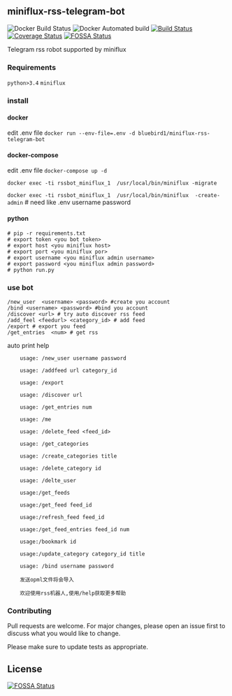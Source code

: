 ## miniflux-rss-telegram-bot

![Docker Build Status](https://img.shields.io/docker/build/bluebird1/miniflux-rss-telegram-bot.svg)
![Docker Automated build](https://img.shields.io/docker/automated/bluebird1/miniflux-rss-telegram-bot.svg)
[![Build Status](https://travis-ci.org/blue-bird1/miniflux-rss-telegram-bot.svg?branch=master)](https://travis-ci.org/blue-bird1/miniflux-rss-telegram-bot)
[![Coverage Status](https://coveralls.io/repos/github/blue-bird1/miniflux-rss-telegram-bot/badge.svg)](https://coveralls.io/github/blue-bird1/miniflux-rss-telegram-bot)
[![FOSSA Status](https://app.fossa.io/api/projects/git%2Bgithub.com%2Fblue-bird1%2Fminiflux-rss-telegram-bot.svg?type=shield)](https://app.fossa.io/projects/git%2Bgithub.com%2Fblue-bird1%2Fminiflux-rss-telegram-bot?ref=badge_shield)

Telegram rss robot supported by miniflux

### Requirements
`python>3.4`
`miniflux`

### install
#### docker
edit .env file
`docker run --env-file=.env -d bluebird1/miniflux-rss-telegram-bot`
#### docker-compose
edit .env file
`docker-compose up -d`

`docker exec -ti rssbot_miniflux_1  /usr/local/bin/miniflux -migrate`

`docker exec -ti rssbot_miniflux_1  /usr/local/bin/miniflux  -create-admin` # need like .env username password
#### python
```
# pip -r requirements.txt
# export token <you bot token>
# export host <you miniflux host>
# export port <you miniflux por>
# export username <you miniflux admin username>
# export password <you miniflux admin password>
# python run.py
```

### use bot
```
/new_user  <username> <password> #create you account
/bind <username> <password> #bind you account
/discover <url> # try auto discover rss feed
/add_feel <feedurl> <category_id> # add feed
/export # export you feed
/get_entries  <num> # get rss
```

auto print help
```
    usage: /new_user username password
    
    usage: /addfeed url category_id
    
    usage: /export
    
    usage: /discover url
    
    usage: /get_entries num
    
    usage: /me
    
    usage: /delete_feed <feed_id>
    
    usage: /get_categories
    
    usage: /create_categories title
    
    usage: /delete_category id
    
    usage: /delte_user
    
    usage:/get_feeds
    
    usage:/get_feed feed_id
    
    usage:/refresh_feed feed_id
    
    usage:/get_feed_entries feed_id num
    
    usage:/bookmark id
    
    usage:/update_category category_id title
    
    usage: /bind username password
    
    发送opml文件将会导入
    
    欢迎使用rss机器人,使用/help获取更多帮助
```

###  Contributing
Pull requests are welcome. For major changes, please open an issue first to discuss what you would like to change.

Please make sure to update tests as appropriate.



## License
[![FOSSA Status](https://app.fossa.io/api/projects/git%2Bgithub.com%2Fblue-bird1%2Fminiflux-rss-telegram-bot.svg?type=large)](https://app.fossa.io/projects/git%2Bgithub.com%2Fblue-bird1%2Fminiflux-rss-telegram-bot?ref=badge_large)